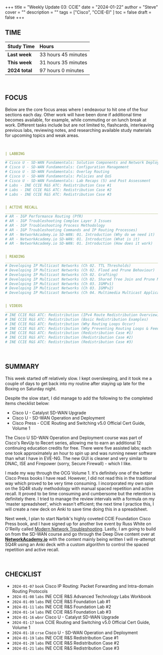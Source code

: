 +++
title = "Weekly Update 03: CCIE"
date = "2024-01-22"
author = "Steve"
cover = ""
description = ""
tags = ["Cisco", "CCIE-EI" ]
toc = false
draft = false
+++

## TIME

| Study Time     | Hours               |
|:---------------|:--------------------|
| **Last week**  | 33 hours 45 minutes |
| **This week**  | 31 hours 35 minutes |
| **2024 total** | 97 hours 0 minutes |

&nbsp;

## FOCUS 

Below are the core focus areas where I endeavour to hit one of the four sections each day. Other work will have been done if additional time becomes available, for example, while commuting or on lunch break at work. Different tasks include but are not limited to, flashcards, interleaving previous labs, reviewing notes, and researching available study materials for upcoming topics and weak areas.

&nbsp;

```YAML
| LABBING 
___________________________________________________________________________________________________
# Cisco U - SD-WAN Fundamentals: Solution Components and Network Deployment
# Cisco U - SD-WAN Fundamentals: Configuration Management
# Cisco U - SD-WAN Fundamentals: Overlay Routing
# Cisco U - SD-WAN Fundamentals: Policies and QoS 
# Cisco U - SD-WAN Fundamentals: Lab Recaps (5) and Post Assessment 
# Labs - INE CCIE R&S ATC: Redistribution Case #1
# Labs - INE CCIE R&S ATC: Redistribution Case #2
# Labs - INE CCIE R&S ATC: Redistribution Case #3


| ACTIVE RECALL
___________________________________________________________________________________________________
# AR - IGP Performance Routing (PfR)
# AR - IGP Troubleshooting Complex Layer 3 Issues
# AR - IGP Troubleshooting Process Methodology
# AR - IGP Troubleshooting Commands and IP Routing Processes)
# AR - NetworkAcademy.io SD-WAN: 01. Introduction (Why do we need it)
# AR - NetworkAcademy.io SD-WAN: 01. Introduction (What is it)
# AR - NetworkAcademy.io SD-WAN: 01. Introduction (How does it work)


| READING 
___________________________________________________________________________________________________
# Developing IP Multicast Networks (Ch 02. TTL Thresholds)
# Developing IP Multicast Networks (Ch 02. Flood and Prune Behaviour)
# Developing IP Multicast Networks (Ch 02. Grafting)
# Developing IP Multicast Networks (Ch 02. Shared Tree Join and Prune Messages)
# Developing IP Multicast Networks (Ch 03. IGMPv1)
# Developing IP Multicast Networks (Ch 03. IGMPv2)
# Developing IP Multicast Networks (Ch 04. Multimedia Multicast Applications)


| VIDEOS 
___________________________________________________________________________________________________
# INE CCIE R&S ATC: Redistribution (IPv4 Route Redistribution Overview)
# INE CCIE R&S ATC: Redistribution (Basic Redistribution Examples)
# INE CCIE R&S ATC: Redistribution (Why Routing Loops Occur)
# INE CCIE R&S ATC: Redistribution (Why Preventing Routing Loops & Feedback)
# INE CCIE R&S ATC: Redistribution (Redistribution Case #1)
# INE CCIE R&S ATC: Redistribution (Redistribution Case #2)
# INE CCIE R&S ATC: Redistribution (Redistribution Case #3)
```
&nbsp;

## SUMMARY 

This week started off relatively slow. I kept oversleeping, and it took me a couple of days to get back into my routine after staying up late for the Boxing on Saturday night. 

Despite the slow start, I did manage to add the following to the completed items checklist below: 

+ Cisco U - Catalyst SD-WAN Upgrade 
+ Cisco U - SD-WAN Operation and Deployment 
+ Cisco Press - CCIE Routing and Switching v5.0 Official Cert Guide, Volume 1 

The Cisco U SD-WAN Operation and Deployment course was part of Cisco's RevUp to Recert series, allowing me to earn an additional 12 continuing education credits for free. There were five assisted labs; each one took approximately an hour to spin up and was running newer software than what I have in EVE-NG. The new GUI is cleaner and very similar to DNAC, ISE and Firepower (sorry, Secure Firewall) - which I like. 

I made my way through the OCG Volume 1. It's definitely one of the better Cisco Press books I have read. However, I did not read this in the traditional way which proved to be very time consuming. I incorporated my own spin on the SQ4R study methodology with manual spaced repetition and active recall. It proved to be time consuming and cumbersome but the retention is definitely there. I tried to manage the review intervals with a formula on my 'master spreadsheet', which wasn't efficient; the next time I practice this, I will create a new deck on Anki to save time doing this in a spreadsheet. 

Next week, I plan to start Narbik's highly coveted CCIE Foundation Cisco Press book, and I have signed up for another live event by Russ White on O'Reilly called [Modern Network Troubleshooting](https://www.oreilly.com/live-events/modern-network-troubleshooting/0790145043580/0790145043571/). Lastly, I am going to build on from the SD-WAN course and go through the Deep Dive content over at **[NetworkAcademy.io](https://www.networkacademy.io/ccie-enterprise/sdwan)** with the content mainly being written I will re-attempt SQ4R using an Anki deck with a custom algorithm to control the spaced repetition and active recall. 

&nbsp;

## CHECKLIST

+ ```2024-01-07``` ```book``` Cisco IP Routing: Packet Forwarding and Intra-domain Routing Protocols
+ ```2024-01-08``` ```labs``` INE CCIE R&S Advanced Technology Labs Workbook
+ ```2024-01-09``` ```labs``` INE CCIE R&S Foundation Lab #1
+ ```2024-01-11``` ```labs``` INE CCIE R&S Foundation Lab #2
+ ```2024-01-14``` ```labs``` INE CCIE R&S Foundation Lab #3
+ ```2024-01-16``` ```wbnr``` Cisco U - Catalyst SD-WAN Upgrade 
+ ```2024-01-17``` ```book``` CCIE Routing and Switching v5.0 Official Cert Guide, Volume 1 
+ ```2024-01-18``` ```crse``` Cisco U - SD-WAN Operation and Deployment 
+ ```2024-01-19``` ```labs``` INE CCIE R&S Redistribution Case #1
+ ```2024-01-20``` ```labs``` INE CCIE R&S Redistribution Case #2
+ ```2024-01-21``` ```labs``` INE CCIE R&S Redistribution Case #3